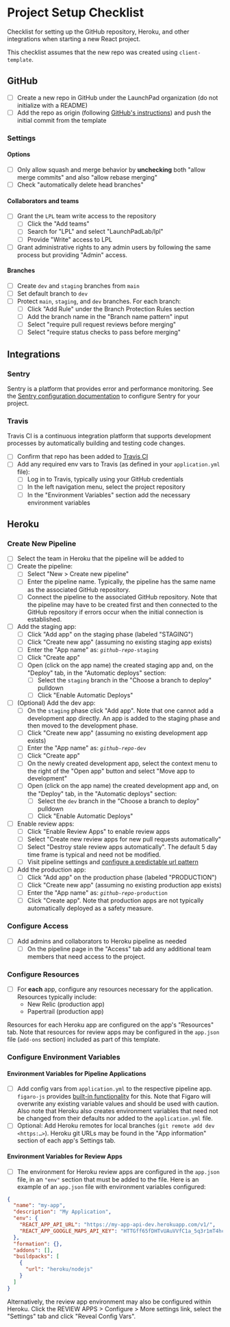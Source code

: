 # Project Setup Checklist

Checklist for setting up the GitHub repository, Heroku, and other integrations when starting a new React project.

This checklist assumes that the new repo was created using `client-template`.

## GitHub

- [ ] Create a new repo in GitHub under the LaunchPad organization (do not initialize with a README)
- [ ] Add the repo as origin (following [GitHub's instructions](https://help.github.com/en/articles/adding-a-remote)) and push the initial commit from the template

### Settings

#### Options

- [ ] Only allow squash and merge behavior by **unchecking** both "allow merge commits" and also "allow rebase merging"
- [ ] Check "automatically delete head branches"

#### Collaborators and teams

- [ ] Grant the `LPL` team write access to the repository
  - [ ] Click the "Add teams"
  - [ ] Search for "LPL" and select "LaunchPadLab/lpl"
  - [ ] Provide "Write" access to LPL
- [ ] Grant administrative rights to any admin users by following the same process but providing "Admin" access.
#### Branches

- [ ] Create `dev` and `staging` branches from `main`
- [ ] Set default branch to `dev`
- [ ] Protect `main`, `staging`, and `dev` branches. For each branch:
  - [ ] Click "Add Rule" under the Branch Protection Rules section
  - [ ] Add the branch name in the "Branch name pattern" input
  - [ ] Select "require pull request reviews before merging"
  - [ ] Select "require status checks to pass before merging"
## Integrations

### Sentry
Sentry is a platform that provides error and performance monitoring. See the [Sentry configuration documentation](https://www.notion.so/launchpadlab/Adding-a-Project-to-Sentry-0750dbc7fd854e5d9ff49515f8c19f7e) to configure Sentry for your project.
### Travis
Travis CI is a continuous integration platform that supports development processes by automatically building and testing code changes.

- [ ] Confirm that repo has been added to [Travis CI](https://travis-ci.com/github/LaunchPadLab)
- [ ] Add any required env vars to Travis (as defined in your `application.yml` file):
  - [ ] Log in to Travis, typically using your GitHub credentials
  - [ ] In the left navigation menu, select the project repository
  - [ ] In the "Environment Variables" section add the necessary environment variables

## Heroku

### Create New Pipeline

- [ ] Select the team in Heroku that the pipeline will be added to
- [ ] Create the pipeline:
  - [ ] Select "New > Create new pipeline"
  - [ ] Enter the pipeline name. Typically, the pipeline has the same name as the associated GitHub repository.
  - [ ] Connect the pipeline to the associated GitHub repository. Note that the pipeline may have to be created first and then connected to the GitHub repository if errors occur when the initial connection is established.
- [ ] Add the staging app:
  - [ ] Click "Add app" on the staging phase (labeled "STAGING")
  - [ ] Click "Create new app" (assuming no existing staging app exists)
  - [ ] Enter the "App name" as: *`github-repo`*`-staging`
  - [ ] Click "Create app"
  - [ ] Open (click on the app name) the created staging app and, on the "Deploy" tab, in the "Automatic deploys" section:
    - [ ] Select the `staging` branch in the "Choose a branch to deploy" pulldown
    - [ ] Click "Enable Automatic Deploys"
- [ ] (Optional) Add the dev app:
  - [ ] On the `staging` phase click "Add app". Note that one cannot add a development app directly. An app is added to the staging phase and then moved to the development phase.
  - [ ] Click "Create new app" (assuming no existing development app exists)
  - [ ] Enter the "App name" as: *`github-repo`*`-dev`
  - [ ] Click "Create app"
  - [ ] On the newly created development app, select the context menu to the right of the "Open app" button and select "Move app to development"
  - [ ] Open (click on the app name) the created development app and, on the "Deploy" tab, in the "Automatic deploys" section:
    - [ ] Select the `dev` branch in the "Choose a branch to deploy" pulldown
    - [ ] Click "Enable Automatic Deploys"
- [ ] Enable review apps:
  - [ ] Click "Enable Review Apps" to enable review apps
  - [ ] Select "Create new review apps for new pull requests automatically"
  - [ ] Select "Destroy stale review apps automatically". The default 5 day time frame is typical and need not be modified.
  - [ ] Visit pipeline settings and [configure a predictable url pattern](https://devcenter.heroku.com/articles/github-integration-review-apps#selecting-the-url-pattern)
- [ ] Add the production app:
  - [ ] Click "Add app" on the production phase (labeled "PRODUCTION")
  - [ ] Click "Create new app" (assuming no existing production app exists)
  - [ ] Enter the "App name" as: *`github-repo`*`-production`
  - [ ] Click "Create app". Note that production apps are not typically automatically deployed as a safety measure.

### Configure Access

- [ ] Add admins and collaborators to Heroku pipeline as needed
  - [ ] On the pipeline page in the "Access" tab add any additional team members that need access to the project.

### Configure Resources
- [ ] For **each** app, configure any resources necessary for the application. Resources typically include:
  - New Relic (production app)
  - Papertrail (production app)

Resources for each Heroku app are configured on the app's "Resources" tab. Note that resources for review apps may be configured in the `app.json` file (`add-ons` section) included as part of this template.

### Configure Environment Variables

#### Environment Variables for Pipeline Applications
- [ ] Add config vars from `application.yml` to the respective pipeline app. `figaro-js` provides [built-in functionality](https://github.com/LaunchPadLab/figaro-js/blob/master/docs.md#cli) for this. Note that Figaro will overwrite any existing variable values and should be used with caution. Also note that Heroku also creates environment variables that need not be changed from their defaults nor added to the `application.yml` file.
- [ ] Optional: Add Heroku remotes for local branches (`git remote add dev <https:…>`). Heroku git URLs may be found in the "App information" section of each app's Settings tab.

#### Environment Variables for Review Apps
- [ ] The environment for Heroku review apps are configured in the `app.json` file, in an `"env"` section that must be added to the file. Here is an example of an `app.json` file with environment variables configured:
```json
{
  "name": "my-app",
  "description": "My Application",
  "env": {
    "REACT_APP_API_URL": "https://my-app-api-dev.herokuapp.com/v1/",
    "REACT_APP_GOOGLE_MAPS_API_KEY": "HTTGff65fDHTvUAuVVfC1a_5q3r1mT4hcMHKP0",
  },
  "formation": {},
  "addons": [],
  "buildpacks": [
    {
      "url": "heroku/nodejs"
    }
  ]
}
```
Alternatively, the review app environment may also be configured within Heroku. Click the REVIEW APPS > Configure > More settings link, select the "Settings" tab and click "Reveal Config Vars".
